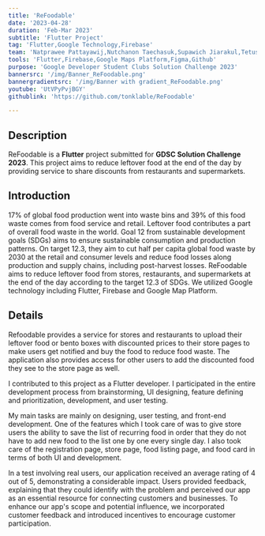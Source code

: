 ```yaml
---
title: 'ReFoodable'
date: '2023-04-28'
duration: 'Feb-Mar 2023'
subtitle: 'Flutter Project'
tag: 'Flutter,Google Technology,Firebase'
team: 'Natprawee Pattayawij,Nutchanon Taechasuk,Supawich Jiarakul,Tetus Rattanasirimaneewate'
tools: 'Flutter,Firebase,Google Maps Platform,Figma,Github'
purpose: 'Google Developer Student Clubs Solution Challenge 2023'
bannersrc: '/img/Banner_ReFoodable.png'
bannergradientsrc: '/img/Banner with gradient_ReFoodable.png'
youtube: 'UtVPyPvjBGY'
githublink: 'https://github.com/tonklable/ReFoodable'

---
```


## Description
ReFoodable is a **Flutter** project submitted for **GDSC Solution Challenge 2023**. This project aims to reduce leftover food at the end of the day by providing service to share discounts from restaurants and supermarkets.

## Introduction
17% of global food production went into waste bins and 39% of this food waste comes from food service and retail. Leftover food contributes a part of overall food waste in the world. Goal 12 from sustainable development goals (SDGs) aims to ensure sustainable consumption and production patterns. On target 12.3, they aim to cut half per capita global food waste by 2030 at the retail and consumer levels and reduce food losses along production and supply chains, including post-harvest losses. ReFoodable aims to reduce leftover food from stores, restaurants, and supermarkets at the end of the day according to the target 12.3 of SDGs. We utilized Google technology including Flutter, Firebase and Google Map Platform.

## Details
Refoodable provides a service for stores and restaurants to upload their leftover food or bento boxes with discounted prices to their store pages to make users get notified and buy the food to reduce food waste. The application also provides access for other users to add the discounted food they see to the store page as well.

I contributed to this project as a Flutter developer. I participated in the entire development process from brainstorming, UI designing, feature defining and prioritization, development, and user testing.

My main tasks are mainly on designing, user testing, and front-end development. One of the features which I took care of was to give store users the ability to save the list of recurring food in order that they do not have to add new food to the list one by one every single day. I also took care of the registration page, store page, food listing page, and food card in terms of both UI and development.

In a test involving real users, our application received an average rating of 4 out of 5, demonstrating a considerable impact. Users provided feedback, explaining that they could identify with the problem and perceived our app as an essential resource for connecting customers and businesses. To enhance our app's scope and potential influence, we incorporated customer feedback and introduced incentives to encourage customer participation.